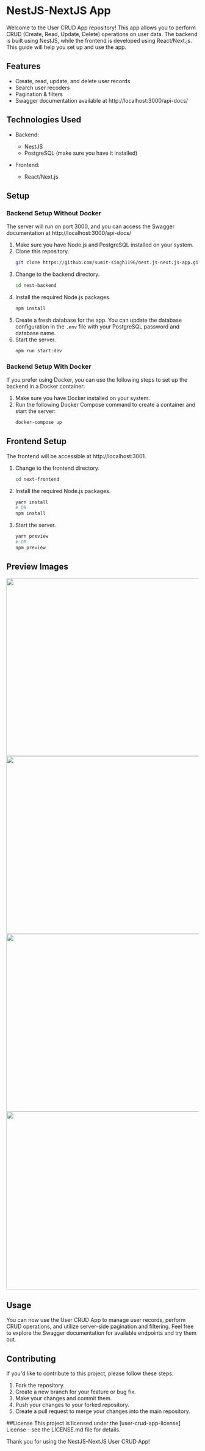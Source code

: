 # NestJS-NextJS App

Welcome to the User CRUD App repository! This app allows you to perform CRUD (Create, Read, Update, Delete) operations on user data. The backend is built using NestJS, while the frontend is developed using React/Next.js. This guide will help you set up and use the app.

## Features

- Create, read, update, and delete user records
- Search user recoders
- Pagination & filters
- Swagger documentation available at http://localhost:3000/api-docs/

## Technologies Used

- Backend:
  - NestJS
  - PostgreSQL (make sure you have it installed)

- Frontend:
  - React/Next.js

## Setup

### Backend Setup Without Docker

The server will run on port 3000, and you can access the Swagger documentation at http://localhost:3000/api-docs/

1. Make sure you have Node.js and PostgreSQL installed on your system.
2. Clone this repository.
   ```bash
   git clone https://github.com/sumit-singh1196/nest.js-next.js-app.git
3. Change to the backend directory.
   ```bash
   cd nest-backend
4. Install the required Node.js packages.
   ```bash
   npm install
5. Create a fresh database for the app. You can update the database configuration in the `.env` file with your PostgreSQL password and database name.
6. Start the server.
   ```bash
   npm run start:dev

### Backend Setup With Docker

If you prefer using Docker, you can use the following steps to set up the backend in a Docker container:

1. Make sure you have Docker installed on your system.
3. Run the following Docker Compose command to create a container and start the server:
   ```bash
   docker-compose up

## Frontend Setup

The frontend will be accessible at http://localhost:3001.

1. Change to the frontend directory.
   ```bash
   cd next-frontend
2. Install the required Node.js packages.
   ```bash
   yarn install
   # OR
   npm install
3. Start the server.
   ```bash
   yarn preview
   # OR
   npm preview

## Preview Images

<img src="preview-images/preview-0.png" width="800" height="465">
<img src="preview-images/preview-1.png" width="800" height="465">
<img src="preview-images/preview-2.png" width="800" height="465">
<img src="preview-images/preview-3.png" width="800" height="465">

## Usage
You can now use the User CRUD App to manage user records, perform CRUD operations, and utilize server-side pagination and filtering. Feel free to explore the Swagger documentation for available endpoints and try them out.

## Contributing
If you'd like to contribute to this project, please follow these steps:

1. Fork the repository.
2. Create a new branch for your feature or bug fix.
3. Make your changes and commit them.
4. Push your changes to your forked repository.
5. Create a pull request to merge your changes into the main repository.

##License
This project is licensed under the [user-crud-app-license] License - see the LICENSE.md file for details.

Thank you for using the NestJS-NextJS User CRUD App!
